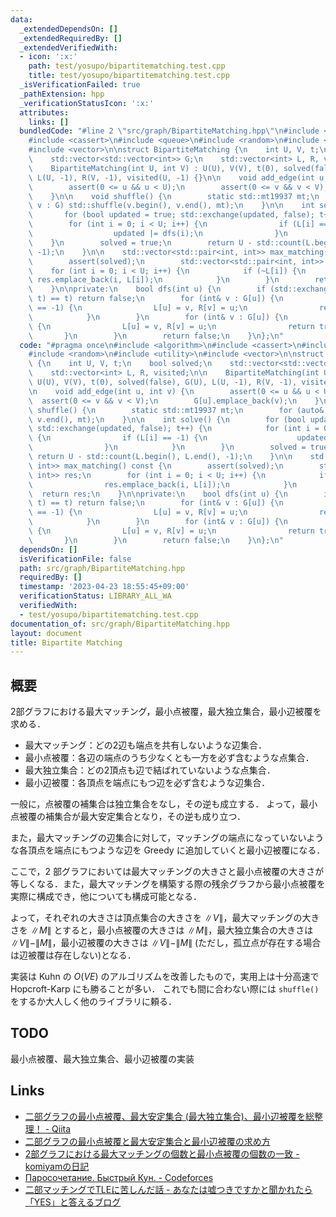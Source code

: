 ```yaml
---
data:
  _extendedDependsOn: []
  _extendedRequiredBy: []
  _extendedVerifiedWith:
  - icon: ':x:'
    path: test/yosupo/bipartitematching.test.cpp
    title: test/yosupo/bipartitematching.test.cpp
  _isVerificationFailed: true
  _pathExtension: hpp
  _verificationStatusIcon: ':x:'
  attributes:
    links: []
  bundledCode: "#line 2 \"src/graph/BipartiteMatching.hpp\"\n#include <algorithm>\n\
    #include <cassert>\n#include <queue>\n#include <random>\n#include <utility>\n\
    #include <vector>\n\nstruct BipartiteMatching {\n    int U, V, t;\n    bool solved;\n\
    \    std::vector<std::vector<int>> G;\n    std::vector<int> L, R, visited;\n\n\
    \    BipartiteMatching(int U, int V) : U(U), V(V), t(0), solved(false), G(U),\
    \ L(U, -1), R(V, -1), visited(U, -1) {}\n\n    void add_edge(int u, int v) {\n\
    \        assert(0 <= u && u < U);\n        assert(0 <= v && v < V);\n        G[u].emplace_back(v);\n\
    \    }\n\n    void shuffle() {\n        static std::mt19937 mt;\n        for (auto&\
    \ v : G) std::shuffle(v.begin(), v.end(), mt);\n    }\n\n    int solve() {\n \
    \       for (bool updated = true; std::exchange(updated, false); t++) {\n    \
    \        for (int i = 0; i < U; i++) {\n                if (L[i] == -1) {\n  \
    \                  updated |= dfs(i);\n                }\n            }\n    \
    \    }\n        solved = true;\n        return U - std::count(L.begin(), L.end(),\
    \ -1);\n    }\n\n    std::vector<std::pair<int, int>> max_matching() const {\n\
    \        assert(solved);\n        std::vector<std::pair<int, int>> res;\n    \
    \    for (int i = 0; i < U; i++) {\n            if (~L[i]) {\n               \
    \ res.emplace_back(i, L[i]);\n            }\n        }\n        return res;\n\
    \    }\n\nprivate:\n    bool dfs(int u) {\n        if (std::exchange(visited[u],\
    \ t) == t) return false;\n        for (int& v : G[u]) {\n            if (R[v]\
    \ == -1) {\n                L[u] = v, R[v] = u;\n                return true;\n\
    \            }\n        }\n        for (int& v : G[u]) {\n            if (dfs(R[v]))\
    \ {\n                L[u] = v, R[v] = u;\n                return true;\n     \
    \       }\n        }\n        return false;\n    }\n};\n"
  code: "#pragma once\n#include <algorithm>\n#include <cassert>\n#include <queue>\n\
    #include <random>\n#include <utility>\n#include <vector>\n\nstruct BipartiteMatching\
    \ {\n    int U, V, t;\n    bool solved;\n    std::vector<std::vector<int>> G;\n\
    \    std::vector<int> L, R, visited;\n\n    BipartiteMatching(int U, int V) :\
    \ U(U), V(V), t(0), solved(false), G(U), L(U, -1), R(V, -1), visited(U, -1) {}\n\
    \n    void add_edge(int u, int v) {\n        assert(0 <= u && u < U);\n      \
    \  assert(0 <= v && v < V);\n        G[u].emplace_back(v);\n    }\n\n    void\
    \ shuffle() {\n        static std::mt19937 mt;\n        for (auto& v : G) std::shuffle(v.begin(),\
    \ v.end(), mt);\n    }\n\n    int solve() {\n        for (bool updated = true;\
    \ std::exchange(updated, false); t++) {\n            for (int i = 0; i < U; i++)\
    \ {\n                if (L[i] == -1) {\n                    updated |= dfs(i);\n\
    \                }\n            }\n        }\n        solved = true;\n       \
    \ return U - std::count(L.begin(), L.end(), -1);\n    }\n\n    std::vector<std::pair<int,\
    \ int>> max_matching() const {\n        assert(solved);\n        std::vector<std::pair<int,\
    \ int>> res;\n        for (int i = 0; i < U; i++) {\n            if (~L[i]) {\n\
    \                res.emplace_back(i, L[i]);\n            }\n        }\n      \
    \  return res;\n    }\n\nprivate:\n    bool dfs(int u) {\n        if (std::exchange(visited[u],\
    \ t) == t) return false;\n        for (int& v : G[u]) {\n            if (R[v]\
    \ == -1) {\n                L[u] = v, R[v] = u;\n                return true;\n\
    \            }\n        }\n        for (int& v : G[u]) {\n            if (dfs(R[v]))\
    \ {\n                L[u] = v, R[v] = u;\n                return true;\n     \
    \       }\n        }\n        return false;\n    }\n};\n"
  dependsOn: []
  isVerificationFile: false
  path: src/graph/BipartiteMatching.hpp
  requiredBy: []
  timestamp: '2023-04-23 18:55:45+09:00'
  verificationStatus: LIBRARY_ALL_WA
  verifiedWith:
  - test/yosupo/bipartitematching.test.cpp
documentation_of: src/graph/BipartiteMatching.hpp
layout: document
title: Bipartite Matching
---
```


## 概要
2部グラフにおける最大マッチング，最小点被覆，最大独立集合，最小辺被覆を求める．
- 最大マッチング：どの2辺も端点を共有しないような辺集合．
- 最小点被覆：各辺の端点のうち少なくとも一方を必ず含むような点集合．
- 最大独立集合：どの2頂点も辺で結ばれていないような点集合．
- 最小辺被覆：各頂点を端点にもつ辺を必ず含むような辺集合．

一般に，点被覆の補集合は独立集合をなし，その逆も成立する．
よって，最小点被覆の補集合が最大安定集合となり，その逆も成り立つ．

また，最大マッチングの辺集合に対して，マッチングの端点になっていないような各頂点を端点にもつような辺を Greedy に追加していくと最小辺被覆になる．

ここで，2 部グラフにおいては最大マッチングの大きさと最小点被覆の大きさが等しくなる．また，最大マッチングを構築する際の残余グラフから最小点被覆を実際に構成でき，他についても構成可能となる．

よって，それぞれの大きさは頂点集合の大きさを $\|V\|$，最大マッチングの大きさを $\|M\|$ とすると，最小点被覆の大きさは $\|M\|$，最大独立集合の大きさは $\|V\| - \|M\|$，最小辺被覆の大きさは $\|V\| - \|M\|$ (ただし，孤立点が存在する場合は辺被覆は存在しない)となる．

実装は Kuhn の $O(VE)$ のアルゴリズムを改善したもので，実用上は十分高速で Hopcroft-Karp にも勝ることが多い．
これでも間に合わない際には `shuffle()` をするか大人しく他のライブラリに頼る．

## TODO
最小点被覆、最大独立集合、最小辺被覆の実装
## Links
- [二部グラフの最小点被覆、最大安定集合 (最大独立集合)、最小辺被覆を総整理！ - Qiita](https://qiita.com/drken/items/7f98315b56c95a6181a4)
- [二部グラフの最小点被覆と最大安定集合と最小辺被覆の求め方](https://www.slideshare.net/drken1215/ss-86894312)
- [2部グラフにおける最大マッチングの個数と最小点被覆の個数の一致 - komiyamの日記](https://komiyam.hatenadiary.org/entry/20110208/1297112982)
- [Паросочетание. Быстрый Кун. - Codeforces](https://codeforces.com/blog/entry/17023)
- [二部マッチングでTLEに苦しんだ話 - あなたは嘘つきですかと聞かれたら「YES」と答えるブログ](https://snuke.hatenablog.com/entry/2019/05/07/013609)

